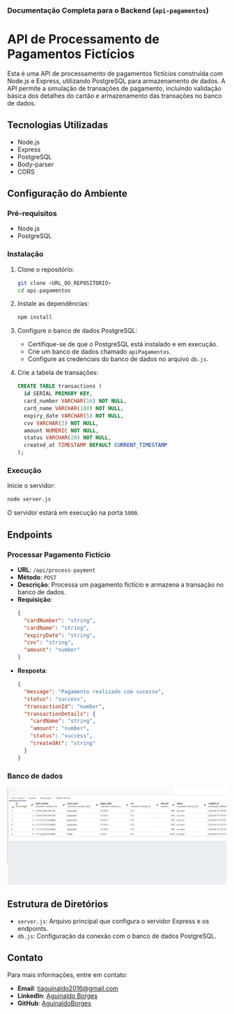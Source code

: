 ### Documentação Completa para o Backend (`api-pagamentos`)

# API de Processamento de Pagamentos Fictícios

Esta é uma API de processamento de pagamentos fictícios construída com Node.js e Express, utilizando PostgreSQL para armazenamento de dados. A API permite a simulação de transações de pagamento, incluindo validação básica dos detalhes do cartão e armazenamento das transações no banco de dados.

## Tecnologias Utilizadas
- Node.js
- Express
- PostgreSQL
- Body-parser
- CORS

## Configuração do Ambiente

### Pré-requisitos
- Node.js
- PostgreSQL

### Instalação
1. Clone o repositório:
   ```sh
   git clone <URL_DO_REPOSITORIO>
   cd api-pagamentos
   ```

2. Instale as dependências:
   ```sh
   npm install
   ```

3. Configure o banco de dados PostgreSQL:
   - Certifique-se de que o PostgreSQL está instalado e em execução.
   - Crie um banco de dados chamado `apiPagamentos`.
   - Configure as credenciais do banco de dados no arquivo `db.js`.

4. Crie a tabela de transações:
   ```sql
   CREATE TABLE transactions (
     id SERIAL PRIMARY KEY,
     card_number VARCHAR(16) NOT NULL,
     card_name VARCHAR(100) NOT NULL,
     expiry_date VARCHAR(5) NOT NULL,
     cvv VARCHAR(3) NOT NULL,
     amount NUMERIC NOT NULL,
     status VARCHAR(20) NOT NULL,
     created_at TIMESTAMP DEFAULT CURRENT_TIMESTAMP
   );
   ```

### Execução
Inicie o servidor:
```sh
node server.js
```

O servidor estará em execução na porta `5000`.

## Endpoints

### Processar Pagamento Fictício
- **URL**: `/api/process-payment`
- **Método**: `POST`
- **Descrição**: Processa um pagamento fictício e armazena a transação no banco de dados.
- **Requisição**:
  ```json
  {
    "cardNumber": "string",
    "cardName": "string",
    "expiryDate": "string",
    "cvv": "string",
    "amount": "number"
  }
  ```
- **Resposta**:
  ```json
  {
    "message": "Pagamento realizado com sucesso",
    "status": "success",
    "transactionId": "number",
    "transactionDetails": {
      "cardName": "string",
      "amount": "number",
      "status": "success",
      "createdAt": "string"
    }
  }
  ```
### Banco de dados
![Resposta do Pagamento](./src/img/db.jpg)

## Estrutura de Diretórios
- `server.js`: Arquivo principal que configura o servidor Express e os endpoints.
- `db.js`: Configuração da conexão com o banco de dados PostgreSQL.

## Contato
Para mais informações, entre em contato:
- **Email**: tiaguinaldo2016@gmail.com
- **LinkedIn**: [Aguinaldo Borges](https://www.linkedin.com/in/aguinaldo-borges-dev/)
- **GitHub**: [AguinaldoBorges](https://github.com/AguinaldoBorges)
```